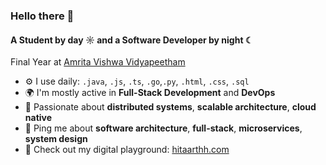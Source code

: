 ### Hello there 👋

#### A Student by day ☼ and a Software Developer by night ☾

Final Year at [Amrita Vishwa Vidyapeetham](https://amrita.edu/)

- ⚙️ I use daily: `.java`, `.js`, `.ts`, `.go`,`.py`, `.html`, `.css`, `.sql`
- 🌍 I'm mostly active in **Full-Stack Development** and **DevOps**
- 🎯 Passionate about **distributed systems**, **scalable architecture**, **cloud native**
- 💬 Ping me about **software architecture**, **full-stack**, **microservices**, **system design**
- 🚀 Check out my digital playground: [hitaarthh.com](https://hitaarthh.com)
